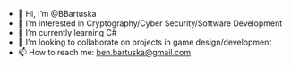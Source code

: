 - 👋 Hi, I’m @BBartuska
- 👀 I’m interested in Cryptography/Cyber Security/Software Development
- 🌱 I’m currently learning C#
- 💞️ I’m looking to collaborate on projects in game design/development
- 📫 How to reach me: ben.bartuska@gmail.com


<!---
PoetVergilius/PoetVergilius is a ✨ special ✨ repository because its `README.md` (this file) appears on your GitHub profile.
You can click the Preview link to take a look at your changes.
--->
